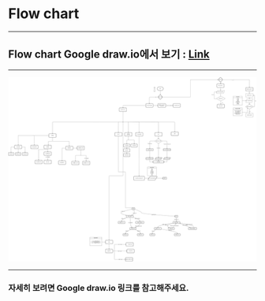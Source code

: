 # Flow chart

---


## Flow chart Google draw.io에서 보기 : [Link](https://drive.google.com/file/d/1AfcYGycK5aLgIb5LmY8qCsXYiQ5bF2fy/view?usp=sharing)

---

![플로우차트](../images/플로우차트.png)


---

### 자세히 보려면  Google draw.io 링크를 참고해주세요.

